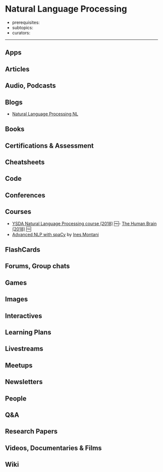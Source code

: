 # Natural Language Processing

- prerequisites:
- subtopics:
- curators:

------

## Apps

## Articles

## Audio, Podcasts

## Blogs

- [Natural Language Processing NL](https://nlpers.blogspot.nl/)

## Books

## Certifications & Assessment

## Cheatsheets

## Code

## Conferences

## Courses

- [YSDA Natural Language Processing course (2018)](https://github.com/yandexdataschool/nlp_course) 🆓- [The Human Brain (2018)](https://nancysbraintalks.mit.edu/course/9-11-the-human-brain) 🆓
- [Advanced NLP with spaCy](https://course.spacy.io/) by [Ines Montani](https://twitter.com/_inesmontani)

## FlashCards

## Forums, Group chats

## Games

## Images

## Interactives

## Learning Plans

## Livestreams

## Meetups

## Newsletters

## People

## Q&A

## Research Papers

## Videos, Documentaries & Films

## Wiki
